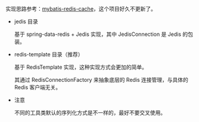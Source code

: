 实现思路参考：[mybatis-redis-cache](https://mybatis.org/redis-cache/)，这个项目好久不更新了。

 
- jedis 目录


    基于 spring-data-redis + Jedis 实现，其中 JedisConnection 是 Jedis 的包装。


- redis-template 目录（推荐）


    基于 RedisTemplate 实现，这种实现方式会更加的简单。

    其通过 RedisConnectionFactory 来抽象底层的 Redis 连接管理，与具体的 Redis 客户端无关。

- 注意


    不同的工具类默认的序列化方式是不一样的，最好不要交叉使用。